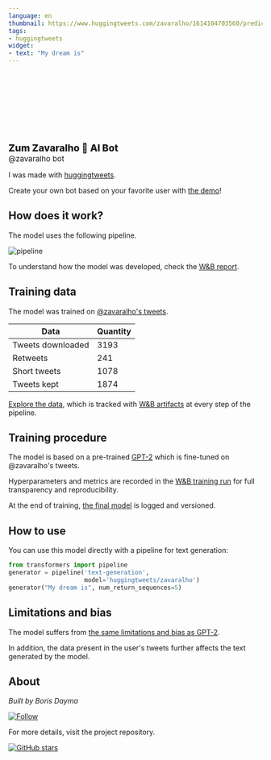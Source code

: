 ```yaml
---
language: en
thumbnail: https://www.huggingtweets.com/zavaralho/1614104703560/predictions.png
tags:
- huggingtweets
widget:
- text: "My dream is"
---
```


<div>
<div style="width: 132px; height:132px; border-radius: 50%; background-size: cover; background-image: url('https://pbs.twimg.com/profile_images/1347906977087827978/6EI648fF_400x400.jpg')">
</div>
<div style="margin-top: 8px; font-size: 19px; font-weight: 800">Zum Zavaralho 🤖 AI Bot </div>
<div style="font-size: 15px">@zavaralho bot</div>
</div>

I was made with [huggingtweets](https://github.com/borisdayma/huggingtweets).

Create your own bot based on your favorite user with [the demo](https://colab.research.google.com/github/borisdayma/huggingtweets/blob/master/huggingtweets-demo.ipynb)!

## How does it work?

The model uses the following pipeline.

![pipeline](https://github.com/borisdayma/huggingtweets/blob/master/img/pipeline.png?raw=true)

To understand how the model was developed, check the [W&B report](https://app.wandb.ai/wandb/huggingtweets/reports/HuggingTweets-Train-a-model-to-generate-tweets--VmlldzoxMTY5MjI).

## Training data

The model was trained on [@zavaralho's tweets](https://twitter.com/zavaralho).

| Data | Quantity |
| --- | --- |
| Tweets downloaded | 3193 |
| Retweets | 241 |
| Short tweets | 1078 |
| Tweets kept | 1874 |

[Explore the data](https://wandb.ai/wandb/huggingtweets/runs/7fl4khg3/artifacts), which is tracked with [W&B artifacts](https://docs.wandb.com/artifacts) at every step of the pipeline.

## Training procedure

The model is based on a pre-trained [GPT-2](https://huggingface.co/gpt2) which is fine-tuned on @zavaralho's tweets.

Hyperparameters and metrics are recorded in the [W&B training run](https://wandb.ai/wandb/huggingtweets/runs/18t6cfw2) for full transparency and reproducibility.

At the end of training, [the final model](https://wandb.ai/wandb/huggingtweets/runs/18t6cfw2/artifacts) is logged and versioned.

## How to use

You can use this model directly with a pipeline for text generation:

```python
from transformers import pipeline
generator = pipeline('text-generation',
                     model='huggingtweets/zavaralho')
generator("My dream is", num_return_sequences=5)
```

## Limitations and bias

The model suffers from [the same limitations and bias as GPT-2](https://huggingface.co/gpt2#limitations-and-bias).

In addition, the data present in the user's tweets further affects the text generated by the model.

## About

*Built by Boris Dayma*

[![Follow](https://img.shields.io/twitter/follow/borisdayma?style=social)](https://twitter.com/intent/follow?screen_name=borisdayma)

For more details, visit the project repository.

[![GitHub stars](https://img.shields.io/github/stars/borisdayma/huggingtweets?style=social)](https://github.com/borisdayma/huggingtweets)
